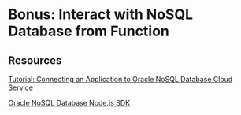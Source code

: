# Bonus: Interact with NoSQL Database from Function




## Resources

[Tutorial: Connecting an Application to Oracle NoSQL Database Cloud Service](https://oracle.github.io/nosql-node-sdk/tutorial-connect-cloud.html)

[Oracle NoSQL Database Node.js SDK](https://oracle.github.io/nosql-node-sdk/index.html)
